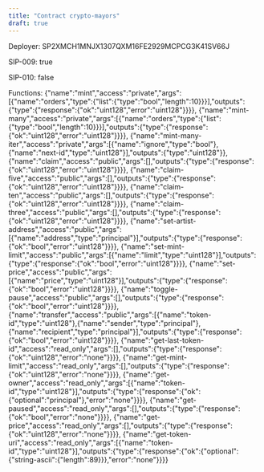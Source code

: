 ```yaml
---
title: "Contract crypto-mayors"
draft: true
---
```

Deployer: SP2XMCH1MNJX1307QXM16FE2929MCPCG3K41SV66J

SIP-009: true

SIP-010: false

Functions:
{"name":"mint","access":"private","args":[{"name":"orders","type":{"list":{"type":"bool","length":10}}}],"outputs":{"type":{"response":{"ok":"uint128","error":"uint128"}}}}, {"name":"mint-many","access":"private","args":[{"name":"orders","type":{"list":{"type":"bool","length":10}}}],"outputs":{"type":{"response":{"ok":"uint128","error":"uint128"}}}}, {"name":"mint-many-iter","access":"private","args":[{"name":"ignore","type":"bool"},{"name":"next-id","type":"uint128"}],"outputs":{"type":"uint128"}}, {"name":"claim","access":"public","args":[],"outputs":{"type":{"response":{"ok":"uint128","error":"uint128"}}}}, {"name":"claim-five","access":"public","args":[],"outputs":{"type":{"response":{"ok":"uint128","error":"uint128"}}}}, {"name":"claim-ten","access":"public","args":[],"outputs":{"type":{"response":{"ok":"uint128","error":"uint128"}}}}, {"name":"claim-three","access":"public","args":[],"outputs":{"type":{"response":{"ok":"uint128","error":"uint128"}}}}, {"name":"set-artist-address","access":"public","args":[{"name":"address","type":"principal"}],"outputs":{"type":{"response":{"ok":"bool","error":"uint128"}}}}, {"name":"set-mint-limit","access":"public","args":[{"name":"limit","type":"uint128"}],"outputs":{"type":{"response":{"ok":"bool","error":"uint128"}}}}, {"name":"set-price","access":"public","args":[{"name":"price","type":"uint128"}],"outputs":{"type":{"response":{"ok":"bool","error":"uint128"}}}}, {"name":"toggle-pause","access":"public","args":[],"outputs":{"type":{"response":{"ok":"bool","error":"uint128"}}}}, {"name":"transfer","access":"public","args":[{"name":"token-id","type":"uint128"},{"name":"sender","type":"principal"},{"name":"recipient","type":"principal"}],"outputs":{"type":{"response":{"ok":"bool","error":"uint128"}}}}, {"name":"get-last-token-id","access":"read_only","args":[],"outputs":{"type":{"response":{"ok":"uint128","error":"none"}}}}, {"name":"get-mint-limit","access":"read_only","args":[],"outputs":{"type":{"response":{"ok":"uint128","error":"none"}}}}, {"name":"get-owner","access":"read_only","args":[{"name":"token-id","type":"uint128"}],"outputs":{"type":{"response":{"ok":{"optional":"principal"},"error":"none"}}}}, {"name":"get-paused","access":"read_only","args":[],"outputs":{"type":{"response":{"ok":"bool","error":"none"}}}}, {"name":"get-price","access":"read_only","args":[],"outputs":{"type":{"response":{"ok":"uint128","error":"none"}}}}, {"name":"get-token-uri","access":"read_only","args":[{"name":"token-id","type":"uint128"}],"outputs":{"type":{"response":{"ok":{"optional":{"string-ascii":{"length":89}}},"error":"none"}}}}
